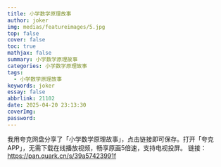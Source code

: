 ```yaml
---
title: 小学数学原理故事
author: joker
img: medias/featureimages/5.jpg
top: false
cover: false
toc: true
mathjax: false
summary: 小学数学原理故事
categories: 小学数学原理故事
tags:
  - 小学数学原理故事
keywords: joker
essay: false
abbrlink: 21102
date: 2025-04-20 23:13:30
coverImg:
password:
---
```


我用夸克网盘分享了「小学数学原理故事」，点击链接即可保存。打开「夸克APP」，无需下载在线播放视频，畅享原画5倍速，支持电视投屏。
链接：https://pan.quark.cn/s/39a57423991f
